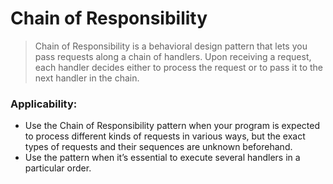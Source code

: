 # Chain of Responsibility
> Chain of Responsibility is a behavioral design pattern that lets you pass requests along a chain of handlers. 
> Upon receiving a request, each handler decides either to process the request or to pass it to the next handler 
> in the chain.


### Applicability:
- Use the Chain of Responsibility pattern when your program is expected to process different kinds of requests in 
  various ways, but the exact types of requests and their sequences are unknown beforehand.
- Use the pattern when it’s essential to execute several handlers in a particular order.


